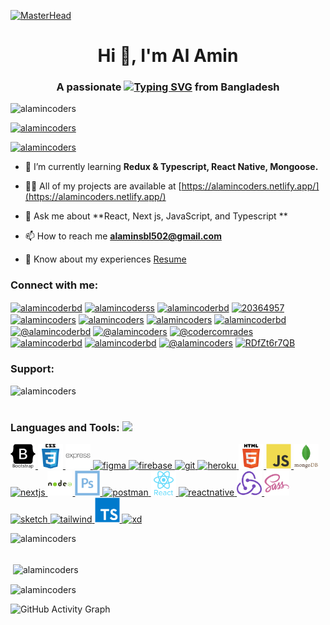 [![MasterHead](https://i.ibb.co/zr7Tc1w/Untitled-design.png)](https://alamincoders.netlify.app/)
<h1 align="center">Hi 👋, I'm Al Amin</h1>
<h3 align="center">A passionate <a href="https://git.io/typing-svg"><img src="https://readme-typing-svg.herokuapp.com?font=Fira+Code&weight=600&pause=1000&color=72E2AE&center=true&vCenter=true&width=300&height=30&lines=Frontend+Web+Developer;Jr.+MERN+Stack+Developer;React++JS+Developer" alt="Typing SVG" /></a> from Bangladesh</h3>

<p align="left"> <img src="https://komarev.com/ghpvc/?username=alamincoders&label=Profile%20views&color=0e75b6&style=flat" alt="alamincoders" /> </p>

<p align="left"> <a href="https://github.com/ryo-ma/github-profile-trophy"><img src="https://github-profile-trophy.vercel.app/?username=alamincoders" alt="alamincoders" /></a> </p>

<p align="left"> <a href="https://twitter.com/alamincoderss" target="blank"><img src="https://img.shields.io/twitter/follow/alamincoderss?logo=twitter&style=for-the-badge" alt="alamincoders" /></a> </p>

- 🌱 I’m currently learning **Redux & Typescript, React Native, Mongoose.**

- 👨‍💻 All of my projects are available at [https://alamincoders.netlify.app/](https://alamincoders.netlify.app/)

- 💬 Ask me about **React, Next js, JavaScript, and Typescript **

- 📫 How to reach me **alaminsbl502@gmail.com**

- 📄 Know about my experiences [Resume](https://drive.google.com/file/d/1s7AqTOpYQjWe_9kZ98ua1BHla-7L3plK/view?usp=sharing)

<h3 align="left">Connect with me:</h3>
<p align="left">
<a href="https://codepen.io/alamincoderbd" target="blank"><img align="center" src="https://raw.githubusercontent.com/rahuldkjain/github-profile-readme-generator/master/src/images/icons/Social/codepen.svg" alt="alamincoderbd" height="30" width="40" /></a>
<a href="https://twitter.com/alamincoderss" target="blank"><img align="center" src="https://raw.githubusercontent.com/rahuldkjain/github-profile-readme-generator/master/src/images/icons/Social/twitter.svg" alt="alamincoderss" height="30" width="40" /></a>
<a href="https://linkedin.com/in/alamincoderbd" target="blank"><img align="center" src="https://raw.githubusercontent.com/rahuldkjain/github-profile-readme-generator/master/src/images/icons/Social/linked-in-alt.svg" alt="alamincoderbd" height="30" width="40" /></a>
<a href="https://stackoverflow.com/users/20364957" target="blank"><img align="center" src="https://raw.githubusercontent.com/rahuldkjain/github-profile-readme-generator/master/src/images/icons/Social/stack-overflow.svg" alt="20364957" height="30" width="40" /></a>
<a href="https://codesandbox.com/alamincoders" target="blank"><img align="center" src="https://raw.githubusercontent.com/rahuldkjain/github-profile-readme-generator/master/src/images/icons/Social/codesandbox.svg" alt="alamincoders" height="30" width="40" /></a>
<a href="https://fb.com/alamincoders" target="blank"><img align="center" src="https://raw.githubusercontent.com/rahuldkjain/github-profile-readme-generator/master/src/images/icons/Social/facebook.svg" alt="alamincoders" height="30" width="40" /></a>
<a href="https://instagram.com/alamincoders" target="blank"><img align="center" src="https://raw.githubusercontent.com/rahuldkjain/github-profile-readme-generator/master/src/images/icons/Social/instagram.svg" alt="alamincoders" height="30" width="40" /></a>
<a href="https://dribbble.com/alamincoderbd" target="blank"><img align="center" src="https://raw.githubusercontent.com/rahuldkjain/github-profile-readme-generator/master/src/images/icons/Social/dribbble.svg" alt="alamincoderbd" height="30" width="40" /></a>
<a href="https://hashnode.com/@alamincoderbd" target="blank"><img align="center" src="https://raw.githubusercontent.com/rahuldkjain/github-profile-readme-generator/master/src/images/icons/Social/hashnode.svg" alt="@alamincoderbd" height="30" width="40" /></a>
<a href="https://medium.com/@alamincoders" target="blank"><img align="center" src="https://raw.githubusercontent.com/rahuldkjain/github-profile-readme-generator/master/src/images/icons/Social/medium.svg" alt="@alamincoders" height="30" width="40" /></a>
<a href="https://www.youtube.com/@codercomrades" target="blank"><img align="center" src="https://raw.githubusercontent.com/rahuldkjain/github-profile-readme-generator/master/src/images/icons/Social/youtube.svg" alt="@codercomrades" height="30" width="40" /></a>
<a href="https://www.hackerrank.com/alamincoderbd" target="blank"><img align="center" src="https://raw.githubusercontent.com/rahuldkjain/github-profile-readme-generator/master/src/images/icons/Social/hackerrank.svg" alt="alamincoderbd" height="30" width="40" /></a>
<a href="https://www.leetcode.com/alamincoderbd" target="blank"><img align="center" src="https://raw.githubusercontent.com/rahuldkjain/github-profile-readme-generator/master/src/images/icons/Social/leet-code.svg" alt="alamincoderbd" height="30" width="40" /></a>
<a href="https://www.hackerearth.com/@alamincoders" target="blank"><img align="center" src="https://raw.githubusercontent.com/rahuldkjain/github-profile-readme-generator/master/src/images/icons/Social/hackerearth.svg" alt="@alamincoders" height="30" width="40" /></a>
<a href="https://discord.gg/RDfZt6r7QB" target="blank"><img align="center" src="https://raw.githubusercontent.com/rahuldkjain/github-profile-readme-generator/master/src/images/icons/Social/discord.svg" alt="RDfZt6r7QB" height="30" width="40" /></a>
</p>

<h3 align="left">Support:</h3>
<p><a href="https://www.buymeacoffee.com/alamincoders"> <img align="left" src="https://cdn.buymeacoffee.com/buttons/v2/default-yellow.png" height="50" width="210" alt="alamincoders" /></a></p><br><br>

<h3 align="left">Languages and Tools: <img src = "https://media2.giphy.com/media/QssGEmpkyEOhBCb7e1/giphy.gif?cid=ecf05e47a0n3gi1bfqntqmob8g9aid1oyj2wr3ds3mg700bl&rid=giphy.gif" width ="32"></h3>
<p align="left"> <a href="https://getbootstrap.com" target="_blank" rel="noreferrer"> <img src="https://raw.githubusercontent.com/devicons/devicon/master/icons/bootstrap/bootstrap-plain-wordmark.svg" alt="bootstrap" width="40" height="40"/> </a> <a href="https://www.w3schools.com/css/" target="_blank" rel="noreferrer"> <img src="https://raw.githubusercontent.com/devicons/devicon/master/icons/css3/css3-original-wordmark.svg" alt="css3" width="40" height="40"/> </a> <a href="https://expressjs.com" target="_blank" rel="noreferrer"> <img src="https://raw.githubusercontent.com/devicons/devicon/master/icons/express/express-original-wordmark.svg" alt="express" width="40" height="40"/> </a> <a href="https://www.figma.com/" target="_blank" rel="noreferrer"> <img src="https://www.vectorlogo.zone/logos/figma/figma-icon.svg" alt="figma" width="40" height="40"/> </a> <a href="https://firebase.google.com/" target="_blank" rel="noreferrer"> <img src="https://www.vectorlogo.zone/logos/firebase/firebase-icon.svg" alt="firebase" width="40" height="40"/> </a> <a href="https://git-scm.com/" target="_blank" rel="noreferrer"> <img src="https://www.vectorlogo.zone/logos/git-scm/git-scm-icon.svg" alt="git" width="40" height="40"/> </a> <a href="https://heroku.com" target="_blank" rel="noreferrer"> <img src="https://www.vectorlogo.zone/logos/heroku/heroku-icon.svg" alt="heroku" width="40" height="40"/> </a> <a href="https://www.w3.org/html/" target="_blank" rel="noreferrer"> <img src="https://raw.githubusercontent.com/devicons/devicon/master/icons/html5/html5-original-wordmark.svg" alt="html5" width="40" height="40"/> </a> <a href="https://developer.mozilla.org/en-US/docs/Web/JavaScript" target="_blank" rel="noreferrer"> <img src="https://raw.githubusercontent.com/devicons/devicon/master/icons/javascript/javascript-original.svg" alt="javascript" width="40" height="40"/> </a> <a href="https://www.mongodb.com/" target="_blank" rel="noreferrer"> <img src="https://raw.githubusercontent.com/devicons/devicon/master/icons/mongodb/mongodb-original-wordmark.svg" alt="mongodb" width="40" height="40"/> </a> <a href="https://nextjs.org/" target="_blank" rel="noreferrer"> <img src="https://cdn.worldvectorlogo.com/logos/nextjs-2.svg" alt="nextjs" width="40" height="40"/> </a> <a href="https://nodejs.org" target="_blank" rel="noreferrer"> <img src="https://raw.githubusercontent.com/devicons/devicon/master/icons/nodejs/nodejs-original-wordmark.svg" alt="nodejs" width="40" height="40"/> </a> <a href="https://www.photoshop.com/en" target="_blank" rel="noreferrer"> <img src="https://raw.githubusercontent.com/devicons/devicon/master/icons/photoshop/photoshop-line.svg" alt="photoshop" width="40" height="40"/> </a> <a href="https://postman.com" target="_blank" rel="noreferrer"> <img src="https://www.vectorlogo.zone/logos/getpostman/getpostman-icon.svg" alt="postman" width="40" height="40"/> </a> <a href="https://reactjs.org/" target="_blank" rel="noreferrer"> <img src="https://raw.githubusercontent.com/devicons/devicon/master/icons/react/react-original-wordmark.svg" alt="react" width="40" height="40"/> </a> <a href="https://reactnative.dev/" target="_blank" rel="noreferrer"> <img src="https://reactnative.dev/img/header_logo.svg" alt="reactnative" width="40" height="40"/> </a> <a href="https://redux.js.org" target="_blank" rel="noreferrer"> <img src="https://raw.githubusercontent.com/devicons/devicon/master/icons/redux/redux-original.svg" alt="redux" width="40" height="40"/> </a> <a href="https://sass-lang.com" target="_blank" rel="noreferrer"> <img src="https://raw.githubusercontent.com/devicons/devicon/master/icons/sass/sass-original.svg" alt="sass" width="40" height="40"/> </a> <a href="https://www.sketch.com/" target="_blank" rel="noreferrer"> <img src="https://www.vectorlogo.zone/logos/sketchapp/sketchapp-icon.svg" alt="sketch" width="40" height="40"/> </a> <a href="https://tailwindcss.com/" target="_blank" rel="noreferrer"> <img src="https://www.vectorlogo.zone/logos/tailwindcss/tailwindcss-icon.svg" alt="tailwind" width="40" height="40"/> </a> <a href="https://www.typescriptlang.org/" target="_blank" rel="noreferrer"> <img src="https://raw.githubusercontent.com/devicons/devicon/master/icons/typescript/typescript-original.svg" alt="typescript" width="40" height="40"/> </a> <a href="https://www.adobe.com/products/xd.html" target="_blank" rel="noreferrer"> <img src="https://cdn.worldvectorlogo.com/logos/adobe-xd.svg" alt="xd" width="40" height="40"/> </a> </p>

<div>
<p><img align="left" src="https://github-readme-stats.vercel.app/api/top-langs?username=alamincoders&show_icons=true&locale=en&layout=compact" alt="alamincoders" /></p><br><br>
<p>&nbsp;<img align="center" src="https://github-readme-stats.vercel.app/api?username=alamincoders&show_icons=true&locale=en" alt="alamincoders" /></p>
<p><img align="center" src="https://github-readme-streak-stats.herokuapp.com/?user=alamincoders&" alt="alamincoders" /></p>
</div>

![GitHub Activity Graph](https://activity-graph.herokuapp.com/graph?username=alamincoders)
